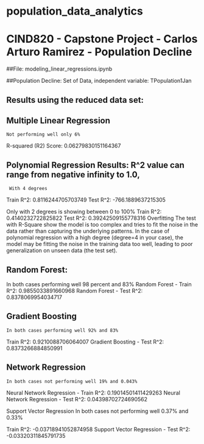 # population_data_analytics

# CIND820 - Capstone Project - Carlos Arturo Ramirez - Population Decline

##File: modeling_linear_regressions.ipynb

##Population Decline: Set of Data, independent variable: TPopulation1Jan   

## Results using the reduced data set: 


## Multiple Linear Regression
	Not performing well only 6%
R-squared (R2) Score:   0.06279830151164367

## Polynomial Regression Results: R^2 value can range from negative infinity to 1.0,
	 With 4 degrees 
Train R^2: 0.8116244705703749
Test R^2: -766.1889637215305

Only with 2 degrees is showing between 0 to 100%
Train R^2: 0.4140232722825822
Test R^2: 0.39242509155778316
Overfitting
The test with R-Square show the model is  too complex and tries to fit the noise in the data rather than capturing the underlying patterns. In the case of polynomial regression with a high degree (degree=4 in your case), the model may be fitting the noise in the training data too well, leading to poor generalization on unseen data (the test set).

## Random Forest:
In both cases performing well 98 percent and 83%
Random Forest - Train R^2: 0.9855033891660968
Random Forest - Test R^2: 0.8378069954034717

## Gradient Boosting 
	In both cases performing well 92% and 83%
Train R^2: 0.9210088706064007 Gradient Boosting - 
Test R^2: 0.8373266884850991

## Network Regression
	In both cases not performing well 19% and 0.043%
Neural Network Regression - Train R^2: 0.19014501411429263
Neural Network Regression - Test R^2: 0.04398702724690562





Support Vector Regression
In both cases not performing well 0.37% and 0.33%

Train R^2: -0.03718941052874958
Support Vector Regression - Test R^2: -0.03320311845791735
